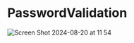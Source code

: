 # PasswordValidation
![Screen Shot 2024-08-20 at 11 54](https://github.com/user-attachments/assets/d8e3fc8b-7e87-41d6-adf3-39a97d077753)
